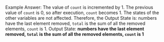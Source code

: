 Example Answer:
The value of `count` is incremented by 1. The previous value of `count` is 0, so after execution, `count` becomes 1. The states of the other variables are not affected. Therefore, the Output State is: numbers have the last element removed, `total` is the sum of all the removed elements, `count` is 1.
Output State: **numbers have the last element removed, `total` is the sum of all the removed elements, `count` is 1**